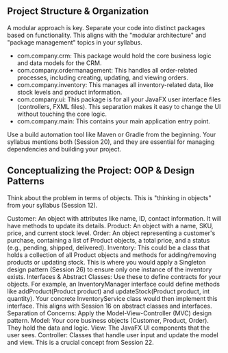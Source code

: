 ## Project Structure & Organization

A modular approach is key. Separate your code into distinct packages based on functionality. This aligns with the "modular architecture" and "package management" topics in your syllabus.

- com.company.crm: This package would hold the core business logic and data models for the CRM.
- com.company.ordermanagement: This handles all order-related processes, including creating, updating, and viewing orders.
- com.company.inventory: This manages all inventory-related data, like stock levels and product information.
- com.company.ui: This package is for all your JavaFX user interface files (controllers, FXML files). This separation makes it easy to change the UI without touching the core logic.
- com.company.main: This contains your main application entry point.

Use a build automation tool like Maven or Gradle from the beginning. Your syllabus mentions both (Session 20), and they are essential for managing dependencies and building your project.

## Conceptualizing the Project: OOP & Design Patterns

Think about the problem in terms of objects. This is "thinking in objects" from your syllabus (Session 12).

Customer: An object with attributes like name, ID, contact information. It will have methods to update its details.
Product: An object with a name, SKU, price, and current stock level.
Order: An object representing a customer's purchase, containing a list of Product objects, a total price, and a status (e.g., pending, shipped, delivered).
Inventory: This could be a class that holds a collection of all Product objects and methods for adding/removing products or updating stock. This is where you would apply a Singleton design pattern (Session 26) to ensure only one instance of the inventory exists.
Interfaces & Abstract Classes: Use these to define contracts for your objects. For example, an InventoryManager interface could define methods like addProduct(Product product) and updateStock(Product product, int quantity). Your concrete InventoryService class would then implement this interface. This aligns with Session 16 on abstract classes and interfaces.
Separation of Concerns: Apply the Model-View-Controller (MVC) design pattern.
Model: Your core business objects (Customer, Product, Order). They hold the data and logic.
View: The JavaFX UI components that the user sees.
Controller: Classes that handle user input and update the model and view. This is a crucial concept from Session 22.
